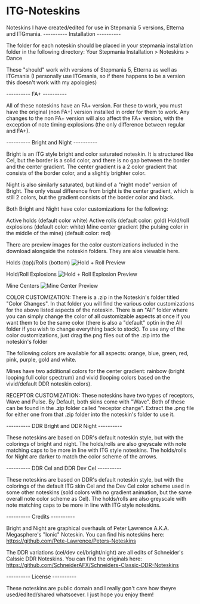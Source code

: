 # ITG-Noteskins
Noteskins I have created/edited for use in Stepmania 5 versions, Etterna and ITGmania.
---------- Installation ----------

The folder for each noteskin should be placed in your stepmania installation folder in the following directory: Your Stepmania Installation > Noteskins > Dance

These "should" work with versions of Stepmania 5, Etterna as well as ITGmania (I personally use ITGmania, so if there happens to be a version this doesn't work with my apologies)

---------- FA+ ----------

All of these noteskins have an FA+ version. For these to work, you must have the original (non FA+) version installed in order for them to work. Any changes to the non FA+ version will also affect the FA+ version, with the exception of note timing explosions (the only difference between regular and FA+).

---------- Bright and Night ----------

Bright is an ITG style bright and color saturated noteskin. It is structured like Cel, but the border is a solid color, and there is no gap between the border and the center gradient. The center gradient is a 2 color gradient that consists of the border color, and a slightly brighter color.

Night is also similarly saturated, but kind of a "night mode" version of Bright. The only visual difference from bright is the center gradient, which is still 2 colors, but the gradient consists of the border color and black.

Both Bright and Night have color customizations for the following:

Active holds (default color white)
Active rolls (default color: gold)
Hold/roll explosions (default color: white) 
Mine center gradient (the pulsing color in the middle of the mine) (default color: red)

There are preview images for the color customizations included in the download alongside the noteskin folders. They are alos viewable here.

Holds (top)/Rolls (bottom)
![Hold + Roll Preview](https://user-images.githubusercontent.com/19560941/213955167-fee40a15-7a64-42b0-805e-64921942a592.png)

Hold/Roll Explosions
![Hold + Roll Explosion Preview](https://user-images.githubusercontent.com/19560941/213955203-7fd28a85-e4e0-4484-b67b-a2d1ccb22e35.png)

Mine Centers
![Mine Center Preview](https://user-images.githubusercontent.com/19560941/213955230-55564dbe-42ff-455b-af7b-bfb47a14d432.png)


COLOR CUSTOMIZATION:  There is a .zip in the Noteskin's folder titled "Color Changes". In that folder you will find the various color customizations for the above listed aspects of the noteskin. There is an "All" folder where you can simply change the color of all customizable aspects at once if you want them to be the same color (there is also a "default" optin in the All folder if you wish to change everything back to stock). To use any of the color customizations, just drag the.png files out of the .zip into the noteskin's folder

The following colors are available for all aspects: orange, blue, green, red, pink, purple, gold and white.

Mines have two additional colors for the center gradient: rainbow (bright looping full color spectrum) and vivid (looping colors based on the vivid/default DDR noteskin colors).

RECEPTOR CUSTOMIZATION: These noteskins have two types of receptors, Wave and Pulse. By Default, both skins come with "Wave". Both of these can be found in the .zip folder called "receptor change". Extract the .png file for either one from that .zip folder into the noteskin's folder to use it.

---------- DDR Bright and DDR Night ----------

These noteskins are based on DDR's default noteskin style, but with the colorings of bright and night. The holds/rolls are also greyscale with note matching caps to be more in line with ITG style noteskins. The holds/rolls for Night are darker to match the color scheme of the arrows. 

---------- DDR Cel and DDR Dev Cel ----------

These noteskins are based on DDR's default noteskin style, but with the colorings of the default ITG skin Cel and the Dev Cel color scheme used in some other noteskins (sold colors with no gradient animation, but the same overall note color scheme as Cel). The holds/rolls are also greyscale with note matching caps to be more in line with ITG style noteskins.

---------- Credits ----------

Bright and Night are graphical overhauls of Peter Lawrence A.K.A. Megasphere's "Ionic" Noteskin. You can find his noteskins here: https://github.com/Pete-Lawrence/Peters-Noteskins

The DDR variations (cel/dev cel/bright/night) are all edits of Schneider's Calssic DDR Noteskins. You can find the originals here: https://github.com/SchneiderAFX/Schneiders-Classic-DDR-Noteskins


---------- License ----------

These noteskins are public domain and I really gon't care how theyre used/edited/shared whatsoever. I just hope you enjoy them!
